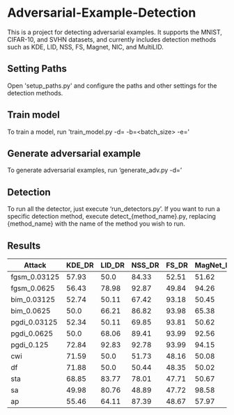 # Adversarial-Example-Detection

This is a project for detecting adversarial examples. It supports the MNIST, CIFAR-10, and SVHN datasets, and currently includes detection methods such as KDE, LID, NSS, FS, Magnet, NIC, and MultiLID.

## Setting Paths
Open 'setup_paths.py' and configure the paths and other settings for the detection methods.

## Train model
To train a model, run 'train_model.py -d=<dataset> -b=<batch_size> -e=<epochs>'

## Generate adversarial example
To generate adversarial examples, run ‘generate_adv.py -d=<dataset>’

## Detection
To run all the detector, just execute ‘run_detectors.py’. If you want to run a specific detection method, execute detect_{method_name}.py, replacing {method_name} with the name of the method you wish to run.

## Results

|   Attack        |   KDE_DR  |   LID_DR  |   NSS_DR  |   FS_DR  |   MagNet_DR  |   NIC_DR  |   MultiLID_DR  |
|-----------------|-----------|-----------|-----------|----------|--------------|-----------|----------------|
|   fgsm_0.03125  |   57.93   |   50.0    |   84.33   |   52.51  |   51.62      |   94.32   |   92.81        |
|   fgsm_0.0625   |   56.43   |   78.98   |   92.87   |   49.84  |   94.26      |   94.79   |   93.46        |
|   bim_0.03125   |   52.74   |   50.11   |   67.42   |   93.18  |   50.45      |   94.71   |   92.9         |
|   bim_0.0625    |   50.0    |   66.21   |   86.82   |   93.98  |   65.38      |   91.71   |   93.54        |
|   pgdi_0.03125  |   52.34   |   50.11   |   69.85   |   93.81  |   50.62      |   90.98   |   92.86        |
|   pgdi_0.0625   |   50.0    |   68.06   |   89.41   |   93.99  |   92.56      |   93.39   |   93.59        |
|   pgdi_0.125    |   72.84   |   92.83   |   92.78   |   93.99  |   94.15      |   94.29   |   94.46        |
|   cwi           |   71.59   |   50.0    |   51.73   |   48.16  |   50.08      |   93.47   |   98.02        |
|   df            |   71.88   |   50.0    |   50.44   |   48.35  |   50.02      |   93.7    |   98.06        |
|   sta           |   68.85   |   83.77   |   78.01   |   47.71  |   50.67      |   91.58   |   99.67        |
|   sa            |   49.98   |   80.76   |   48.89   |   47.72  |   98.58      |   94.72   |   99.22        |
|   ap            |   55.46   |   64.11   |   87.39   |   48.67  |   57.97      |   90.53   |   99.76        |
